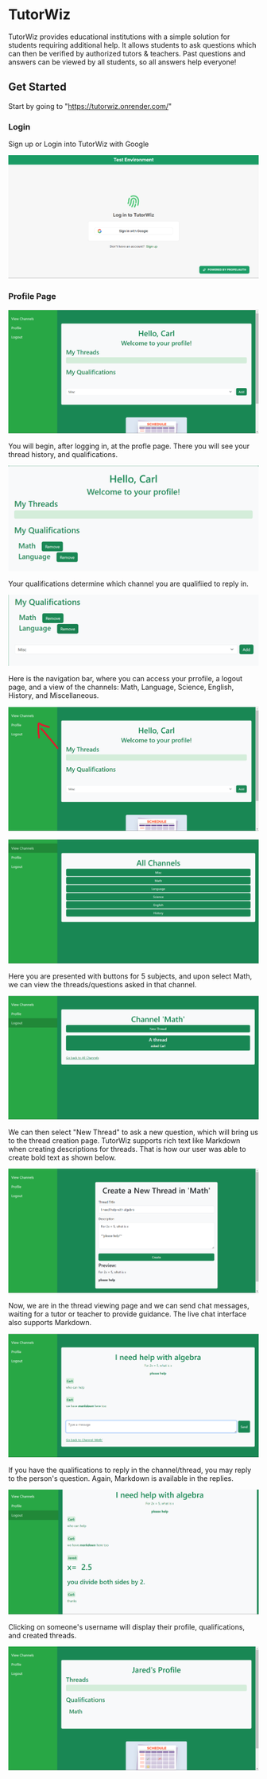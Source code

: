 # TutorWiz

TutorWiz provides educational institutions with a simple solution for students requiring additional help. It allows students to ask questions which can then be verified by authorized tutors & teachers. Past questions and answers can be viewed by all students, so all answers help everyone!

## Get Started

Start by going to "https://tutorwiz.onrender.com/"

### Login

Sign up or Login into TutorWiz with Google

![Login Page](readme-assets/login.png)

### Profile Page

![Profile Page](readme-assets/profile.png)

You will begin, after logging in, at the profle page. There you will see your thread history, and qualifications.

![Qualifications and Thread History](readme-assets/profile2.png)

Your qualifications determine which channel you are qualifiied to reply in.

![Qualifications](readme-assets/profile3.png)

Here is the navigation bar, where you can access your prrofile, a logout page, and a view of the channels: Math, Language, Science, English, History, and Miscellaneous. 

![Nabvbar](readme-assets/navbar.png)

![Channels](readme-assets/viewchannels.png)

Here you are presented with buttons for 5 subjects, and upon select Math, we can view the threads/questions asked in that channel.

![Math Channel](readme-assets/viewchannel.png)

We can then select "New Thread" to ask a new question, which will bring us to the thread creation page. TutorWiz supports rich text like Markdown when creating descriptions for threads. That is how our user was able to create bold text as shown below.

![Creating a Thread](readme-assets/newthread.png)

Now, we are in the thread viewing page and we can send chat messages, waiting for a tutor or teacher to provide guidance. The live chat interface also supports Markdown.

![Live Chat Interface](readme-assets/viewthread.png)

If you have the qualifications to reply in the channel/thread, you may reply to the person's question. Again, Markdown is available in the replies.

![Reply](readme-assets/livechat.png)

Clicking on someone's username will display their profile, qualifications, and created threads.

![Other User's Profile](readme-assets/otherprofile.png)